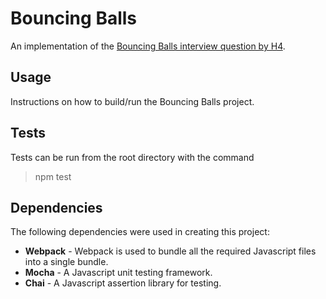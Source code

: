 Bouncing Balls
==============
An implementation of the [Bouncing Balls interview question by H4](https://github.com/hfour/exercises/tree/master/bouncing-balls).

Usage
-------
Instructions on how to build/run the Bouncing Balls project.

Tests
-----
Tests can be run from the root directory with the command
> npm test

Dependencies
------------
The following dependencies were used in creating this project:

 - **Webpack** - Webpack is used to bundle all the required Javascript files into a single bundle.
 - **Mocha** - A Javascript unit testing framework.
 - **Chai** - A Javascript assertion library for testing.